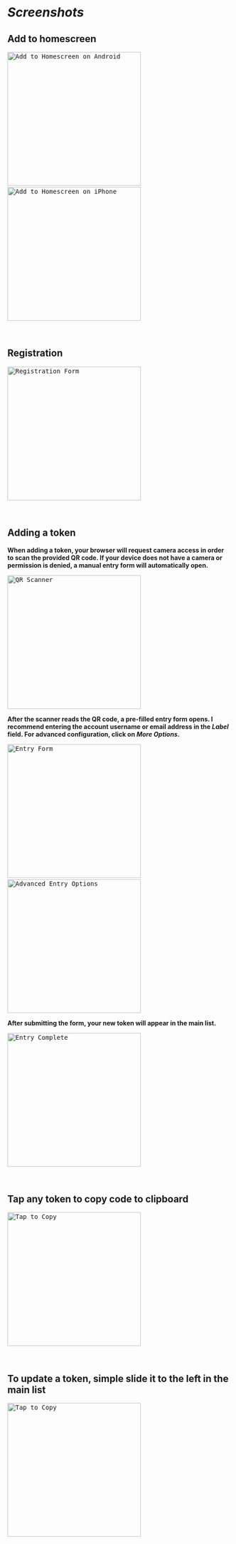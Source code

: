 # *Screenshots*

## Add to homescreen

<kbd><img src="https://ultraotp.com/nocache/media/add-to-hs_android.gif" width="300px" alt="Add to Homescreen on Android"></kbd>
&nbsp;&nbsp;
<kbd><img src="https://ultraotp.com/nocache/media/add-to-hs_iphone.gif" width="300px" alt="Add to Homescreen on iPhone"></kbd>

<br>

## Registration

<kbd><img src="https://ultraotp.com/nocache/media/register.png" width="300px" alt="Registration Form"></kbd>

<br>

## Adding a token

**When adding a token, your browser will request camera access in order to scan the provided QR code. If your device does not have a camera or permission is denied, a manual entry form will automatically open.**

<kbd><img src="https://ultraotp.com/nocache/media/scanning.png" width="300px" alt="QR Scanner"></kbd>

**After the scanner reads the QR code, a pre-filled entry form opens. I recommend entering the account username or email address in the *Label* field. For advanced configuration, click on *More Options*.**

<kbd><img src="https://ultraotp.com/nocache/media/entry-form.png" width="300px" alt="Entry Form"></kbd>
&nbsp;&nbsp;
<kbd><img src="https://ultraotp.com/nocache/media/entry-form-advanced.png" width="300px" alt="Advanced Entry Options"></kbd>

**After submitting the form, your new token will appear in the main list.**

<kbd><img src="https://ultraotp.com/nocache/media/token-list-first.png" width="300px" alt="Entry Complete"></kbd>

<br>

## Tap any token to copy code to clipboard

<kbd><img src="https://ultraotp.com/nocache/media/copy-token.gif" width="300px" alt="Tap to Copy"></kbd>

<br>

## To update a token, simple slide it to the left in the main list
<kbd><img src="https://ultraotp.com/nocache/media/edit-token.gif" width="300px" alt="Tap to Copy"></kbd>




